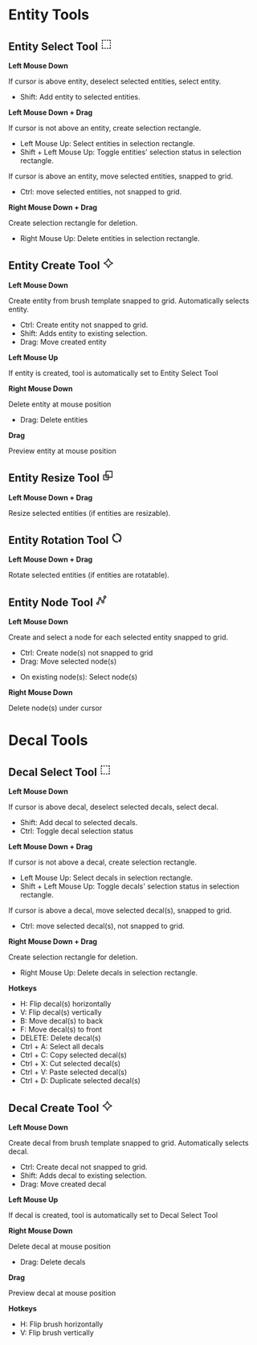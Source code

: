 # Entity Tools

## Entity Select Tool <img src="../app/gfx/icons/entity-selection.png" width="24"/>

**Left Mouse Down**

If cursor is above entity, deselect selected entities, select entity.
+ Shift: Add entity to selected entities.

**Left Mouse Down + Drag** 

If cursor is not above an entity, create selection rectangle.
+ Left Mouse Up: Select entities in selection rectangle.
+ Shift + Left Mouse Up: Toggle entities' selection status in selection rectangle.

If cursor is above an entity, move selected entities, snapped to grid.
+ Ctrl: move selected entities, not snapped to grid.

**Right Mouse Down + Drag**

Create selection rectangle for deletion.
+ Right Mouse Up: Delete entities in selection rectangle.

## Entity Create Tool <img src="../app/gfx/icons/entity-create.png" width="24"/>

**Left Mouse Down**

Create entity from brush template snapped to grid. Automatically selects entity.
+ Ctrl: Create entity not snapped to grid.
+ Shift: Adds entity to existing selection.
+ Drag: Move created entity

**Left Mouse Up**

If entity is created, tool is automatically set to Entity Select Tool

**Right Mouse Down**

Delete entity at mouse position
+ Drag: Delete entities

**Drag**

Preview entity at mouse position

## Entity Resize Tool <img src="../app/gfx/icons/entity-scale.png" width="24"/>

**Left Mouse Down + Drag**

Resize selected entities (if entities are resizable).

## Entity Rotation Tool <img src="../app/gfx/icons/entity-rotate.png" width="24"/>

**Left Mouse Down + Drag**

Rotate selected entities (if entities are rotatable).

## Entity Node Tool <img src="../app/gfx/icons/entity-nodes.png" width="24"/>

**Left Mouse Down**

Create and select a node for each selected entity snapped to grid.
+ Ctrl: Create node(s) not snapped to grid
+ Drag: Move selected node(s)
- On existing node(s): Select node(s)

**Right Mouse Down**

Delete node(s) under cursor

# Decal Tools

## Decal Select Tool <img src="../app/gfx/icons/entity-selection.png" width="24"/>

**Left Mouse Down**

If cursor is above decal, deselect selected decals, select decal.
+ Shift: Add decal to selected decals.
+ Ctrl: Toggle decal selection status

**Left Mouse Down + Drag**

If cursor is not above a decal, create selection rectangle.
+ Left Mouse Up: Select decals in selection rectangle.
+ Shift + Left Mouse Up: Toggle decals' selection status in selection rectangle.

If cursor is above a decal, move selected decal(s), snapped to grid.
+ Ctrl: move selected decal(s), not snapped to grid.

**Right Mouse Down + Drag**

Create selection rectangle for deletion.
+ Right Mouse Up: Delete decals in selection rectangle.

**Hotkeys**

- H: Flip decal(s) horizontally
- V: Flip decal(s) vertically
- B: Move decal(s) to back
- F: Move decal(s) to front
- DELETE: Delete decal(s)
- Ctrl + A: Select all decals
- Ctrl + C: Copy selected decal(s)
- Ctrl + X: Cut selected decal(s)
- Ctrl + V: Paste selected decal(s)
- Ctrl + D: Duplicate selected decal(s)

## Decal Create Tool <img src="../app/gfx/icons/entity-create.png" width="24"/>

**Left Mouse Down**

Create decal from brush template snapped to grid. Automatically selects decal.
+ Ctrl: Create decal not snapped to grid.
+ Shift: Adds decal to existing selection.
+ Drag: Move created decal

**Left Mouse Up**

If decal is created, tool is automatically set to Decal Select Tool

**Right Mouse Down**

Delete decal at mouse position
+ Drag: Delete decals

**Drag**

Preview decal at mouse position

**Hotkeys**

- H: Flip brush horizontally
- V: Flip brush vertically
